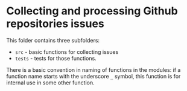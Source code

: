 # Collecting and processing Github repositories issues

This folder contains three subfolders:
* `src` - basic functions for collecting issues
* `tests` - tests for those functions.

There is a basic convention in naming of functions in the modules:
if a function name starts with the underscore `_` symbol, this function is 
for internal use in some other function.